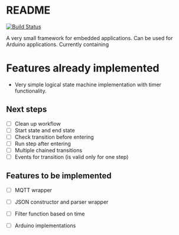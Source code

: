 # README

[![Build Status](https://travis-ci.com/JensKlimke/embedded-framework.svg?branch=main)](https://travis-ci.com/JensKlimke/embedded-framework)

A very small framework for embedded applications. Can be used for Arduino applications. Currently containing

# Features already implemented

* Very simple logical state machine implementation with timer functionality.


## Next steps

- [ ] Clean up workflow
- [ ] Start state and end state
- [ ] Check transition before entering
- [ ] Run step after entering
- [ ] Multiple chained transitions
- [ ] Events for transition (is valid only for one step)

## Features to be implemented

- [ ] MQTT wrapper
- [ ] JSON constructor and parser wrapper
- [ ] Filter function based on time
- [ ] Arduino implementations

